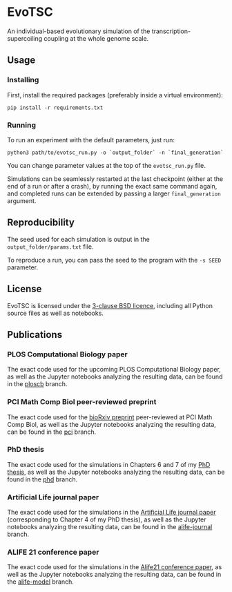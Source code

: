 # EvoTSC

An individual-based evolutionary simulation of the transcription-supercoiling coupling at the whole genome scale.

## Usage

### Installing

First, install the required packages (preferably inside a virtual environment):
```
pip install -r requirements.txt
```

### Running

To run an experiment with the default parameters, just run:
```
python3 path/to/evotsc_run.py -o `output_folder` -n `final_generation`
```

You can change parameter values at the top of the `evotsc_run.py` file.

Simulations can be seamlessly restarted at the last checkpoint (either at the end of a run or after a crash), by running the exact same command again, and completed runs can be extended by passing a larger `final_generation` argument.

## Reproducibility

The seed used for each simulation is output in the `output_folder/params.txt` file.

To reproduce a run, you can pass the seed to the program with the `-s SEED` parameter.

## License

EvoTSC is licensed under the [3-clause BSD licence](./LICENSE.txt), including all Python source files as well as notebooks.

## Publications

### PLOS Computational Biology paper

The exact code used for the upcoming PLOS Computational Biology paper, as well as the Jupyter notebooks analyzing the resulting data, can be found in the [ploscb](https://gitlab.inria.fr/tgrohens/evotsc/-/tree/ploscb) branch.

### PCI Math Comp Biol peer-reviewed preprint

The exact code used for the [bioRxiv preprint](https://www.biorxiv.org/content/10.1101/2022.09.23.509185v2) peer-reviewed at PCI Math Comp Biol, as well as the Jupyter notebooks analyzing the resulting data, can be found in the [pci](https://gitlab.inria.fr/tgrohens/evotsc/-/tree/pci) branch.

### PhD thesis

The exact code used for the simulations in Chapters 6 and 7 of my [PhD thesis](https://gitlab.inria.fr/tgrohens/phd), as well as the Jupyter notebooks analyzing the resulting data, can be found in the [phd](https://gitlab.inria.fr/tgrohens/evotsc/-/tree/phd) branch.

### Artificial Life journal paper

The exact code used for the simulations in the [Artificial Life journal paper](https://direct.mit.edu/artl/article-abstract/28/4/440/112557/A-Genome-Wide-Evolutionary-Simulation-of-the) (corresponding to Chapter 4 of my PhD thesis), as well as the Jupyter notebooks analyzing the resulting data, can be found in the [alife-journal](https://gitlab.inria.fr/tgrohens/evotsc/-/tree/alife-journal) branch.

### ALIFE 21 conference paper

The exact code used for the simulations in the [Alife21 conference paper](https://direct.mit.edu/isal/proceedings/isal/33/97/102928), as well as the Jupyter notebooks analyzing the resulting data, can be found in the [alife-model](https://gitlab.inria.fr/tgrohens/evotsc/-/tree/alife-model) branch.

